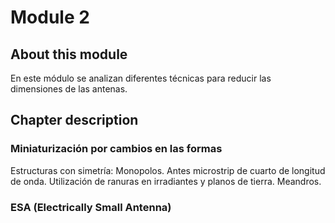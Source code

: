 # Module 2

## About this module
En este módulo se analizan diferentes técnicas para reducir las dimensiones de las antenas.
## Chapter description
### Miniaturización por cambios en las formas
Estructuras con simetría: Monopolos. Antes microstrip de cuarto de longitud de onda. Utilización de ranuras en irradiantes y planos de tierra. Meandros.
### ESA (Electrically Small Antenna)

